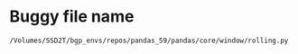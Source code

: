 # Buggy file name

```text
/Volumes/SSD2T/bgp_envs/repos/pandas_59/pandas/core/window/rolling.py
```
